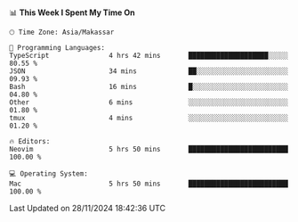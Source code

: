 <!--START_SECTION:waka-->
📊 **This Week I Spent My Time On** 

```text
🕑︎ Time Zone: Asia/Makassar

💬 Programming Languages: 
TypeScript               4 hrs 42 mins       ████████████████████░░░░░   80.55 % 
JSON                     34 mins             ██░░░░░░░░░░░░░░░░░░░░░░░   09.93 % 
Bash                     16 mins             █░░░░░░░░░░░░░░░░░░░░░░░░   04.80 % 
Other                    6 mins              ░░░░░░░░░░░░░░░░░░░░░░░░░   01.80 % 
tmux                     4 mins              ░░░░░░░░░░░░░░░░░░░░░░░░░   01.20 % 

🔥 Editors: 
Neovim                   5 hrs 50 mins       █████████████████████████   100.00 % 

💻 Operating System: 
Mac                      5 hrs 50 mins       █████████████████████████   100.00 % 
```


 Last Updated on 28/11/2024 18:42:36 UTC
<!--END_SECTION:waka-->
